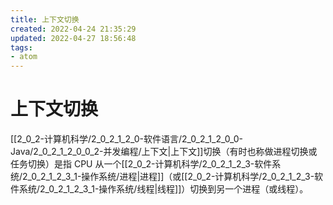 ```yaml
---
title: 上下文切换
created: 2022-04-24 21:35:29
updated: 2022-04-27 18:56:48
tags: 
- atom
---
```

# 上下文切换

[[2_0_2-计算机科学/2_0_2_1_2_0-软件语言/2_0_2_1_2_0_0-Java/2_0_2_1_2_0_0_2-并发编程/上下文|上下文]]切换（有时也称做进程切换或任务切换）是指 CPU 从一个[[2_0_2-计算机科学/2_0_2_1_2_3-软件系统/2_0_2_1_2_3_1-操作系统/进程|进程]]（或[[2_0_2-计算机科学/2_0_2_1_2_3-软件系统/2_0_2_1_2_3_1-操作系统/线程|线程]]）切换到另一个进程（或线程）。